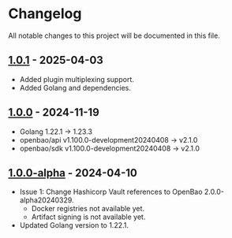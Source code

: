 # Changelog

All notable changes to this project will be documented in this file.

## [1.0.1](https://github.com/open-horizon/openbao-plugin-auth-openhorizon/pull/10) - 2025-04-03
- Added plugin multiplexing support.
- Added Golang and dependencies.

## [1.0.0](https://github.com/open-horizon/openbao-plugin-auth-openhorizon/pull/9) - 2024-11-19
- Golang 1.22.1 -> 1.23.3
- openbao/api v1.100.0-development20240408 -> v2.1.0
- openbao/sdk v1.100.0-development20240408 -> v2.1.0

## [1.0.0-alpha](https://github.com/open-horizon/openbao-plugin-auth-openhorizon/pull/4) - 2024-04-10
- Issue 1: Change Hashicorp Vault references to OpenBao 2.0.0-alpha20240329.
  - Docker registries not available yet.
  - Artifact signing is not available yet.
- Updated Golang version to 1.22.1.
